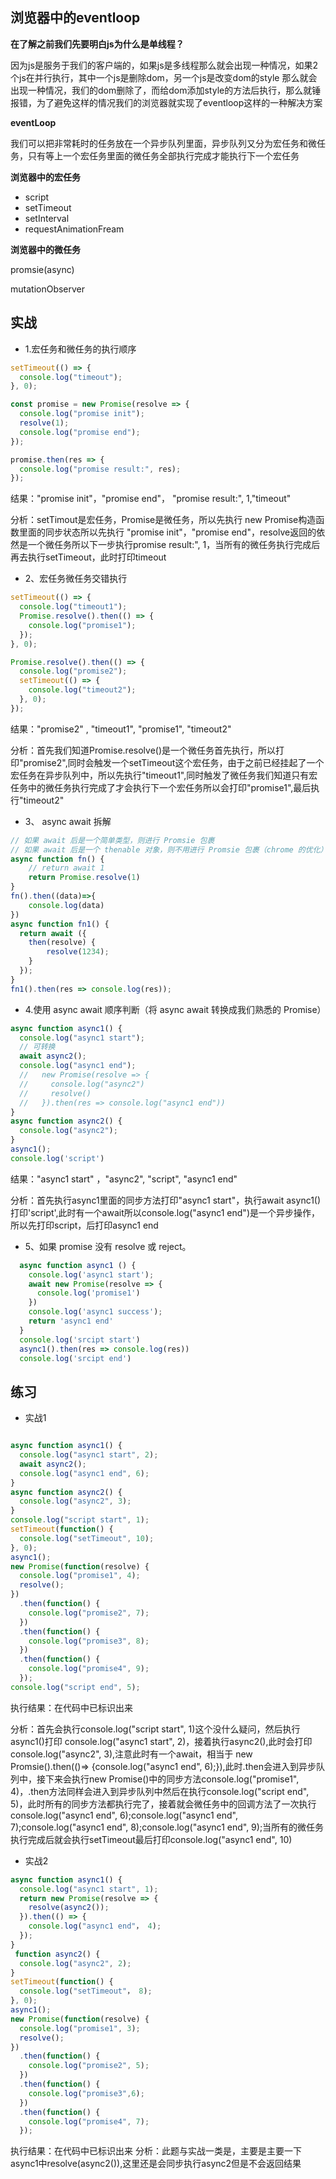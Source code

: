 ## 浏览器中的eventloop
**在了解之前我们先要明白js为什么是单线程？**

因为js是服务于我们的客户端的，如果js是多线程那么就会出现一种情况，如果2个js在并行执行，其中一个js是删除dom，另一个js是改变dom的style
那么就会出现一种情况，我们的dom删除了，而给dom添加style的方法后执行，那么就锤报错，为了避免这样的情况我们的浏览器就实现了eventloop这样的一种解决方案

**eventLoop**

我们可以把非常耗时的任务放在一个异步队列里面，异步队列又分为宏任务和微任务，只有等上一个宏任务里面的微任务全部执行完成才能执行下一个宏任务

**浏览器中的宏任务**
- script
- setTimeout
- setInterval
- requestAnimationFream

**浏览器中的微任务**

promsie(async)

mutationObserver


## 实战
- 1.宏任务和微任务的执行顺序
```js
setTimeout(() => {
  console.log("timeout");
}, 0);

const promise = new Promise(resolve => {
  console.log("promise init");
  resolve(1);
  console.log("promise end");
});

promise.then(res => {
  console.log("promise result:", res);
});
```
结果："promise init"，"promise end"， "promise result:", 1,"timeout"

分析：setTimout是宏任务，Promise是微任务，所以先执行 new Promise构造函数里面的同步状态所以先执行
"promise init"，"promise end"，resolve返回的依然是一个微任务所以下一步执行promise result:", 1，当所有的微任务执行完成后再去执行setTimeout，此时打印timeout


- 2、宏任务微任务交错执行
```js
setTimeout(() => {
  console.log("timeout1");
  Promise.resolve().then(() => {
    console.log("promise1");
  });
}, 0);

Promise.resolve().then(() => {
  console.log("promise2");
  setTimeout(() => {
    console.log("timeout2");
  }, 0);
});

```
结果："promise2" , "timeout1", "promise1", "timeout2"

分析：首先我们知道Promise.resolve()是一个微任务首先执行，所以打印"promise2",同时会触发一个setTimeout这个宏任务，由于之前已经挂起了一个宏任务在异步队列中，所以先执行"timeout1",同时触发了微任务我们知道只有宏任务中的微任务执行完成了才会执行下一个宏任务所以会打印"promise1",最后执行"timeout2"

- 3、 async await 拆解
```js
// 如果 await 后是一个简单类型，则进行 Promsie 包裹
// 如果 await 后是一个 thenable 对象，则不用进行 Promsie 包裹（chrome 的优化）
async function fn() {
    // return await 1
    return Promise.resolve(1)
}
fn().then((data)=>{
    console.log(data)
})
async function fn1() {
  return await ({
    then(resolve) {
        resolve(1234);
    }
  });
}
fn1().then(res => console.log(res));
```

- 4.使用 async await 顺序判断（将 async await 转换成我们熟悉的 Promise）
```js
async function async1() {
  console.log("async1 start");
  // 可转换
  await async2();
  console.log("async1 end");
  //   new Promise(resolve => {
  //     console.log("async2")
  //     resolve()
  //   }).then(res => console.log("async1 end"))
}
async function async2() {
  console.log("async2");
}
async1();
console.log('script')
```
结果："async1 start" ，"async2", "script", "async1 end"

分析：首先执行async1里面的同步方法打印"async1 start"，执行await async1() 打印'script',此时有一个await所以console.log("async1 end")是一个异步操作，所以先打印script，后打印async1 end

- 5、如果 promise 没有 resolve 或 reject。
```js
  async function async1 () {
    console.log('async1 start');
    await new Promise(resolve => {
      console.log('promise1')
    })
    console.log('async1 success');
    return 'async1 end'
  }
  console.log('srcipt start')
  async1().then(res => console.log(res))
  console.log('srcipt end')
```
## 练习
- 实战1
```js

async function async1() {
  console.log("async1 start", 2);
  await async2();
  console.log("async1 end", 6);
}
async function async2() {
  console.log("async2", 3);
}
console.log("script start", 1);
setTimeout(function() {
  console.log("setTimeout", 10);
}, 0);
async1();
new Promise(function(resolve) {
  console.log("promise1", 4);
  resolve();
})
  .then(function() {
    console.log("promise2", 7);
  })
  .then(function() {
    console.log("promise3", 8);
  })
  .then(function() {
    console.log("promise4", 9);
  });
console.log("script end", 5);

```
执行结果：在代码中已标识出来

分析：首先会执行console.log("script start", 1)这个没什么疑问，然后执行async1()打印 console.log("async1 start", 2)，接着执行async2(),此时会打印console.log("async2", 3),注意此时有一个await，相当于 new Promsie().then(()=> {console.log("async1 end", 6);}),此时.then会进入到异步队列中，接下来会执行new Promise()中的同步方法console.log("promise1", 4)，.then方法同样会进入到异步队列中然后在执行console.log("script end", 5)，此时所有的同步方法都执行完了，接着就会微任务中的回调方法了一次执行console.log("async1 end", 6);console.log("async1 end", 7);console.log("async1 end", 8);console.log("async1 end", 9);当所有的微任务执行完成后就会执行setTimeout最后打印console.log("async1 end", 10)

- 实战2
```js
async function async1() {
  console.log("async1 start", 1);
  return new Promise(resolve => {
    resolve(async2());
  }).then(() => {
    console.log("async1 end"， 4);
  });
}
 function async2() {
  console.log("async2", 2);
}
setTimeout(function() {
  console.log("setTimeout"， 8);
}, 0);
async1();
new Promise(function(resolve) {
  console.log("promise1", 3);
  resolve();
})
  .then(function() {
    console.log("promise2", 5);
  })
  .then(function() {
    console.log("promise3",6);
  })
  .then(function() {
    console.log("promise4", 7);
  });
```
执行结果：在代码中已标识出来
分析：此题与实战一类是，主要是主要一下async1中resolve(async2()),这里还是会同步执行async2但是不会返回结果
<!-- 
## nodejs中的eventLoop

**nodejs中的宏任务**
- setTimeout
- setInterval
- setImmediate
- IO

**nodejs中的微任务**
- promsie(async)
- process.nextTick

// 比较 setImmediate 和 setTimeout 的执行顺序
```js
setTimeout(_ => console.log('setTimeout'))
setImmediate(_ => console.log('setImmediate'))
``` -->







